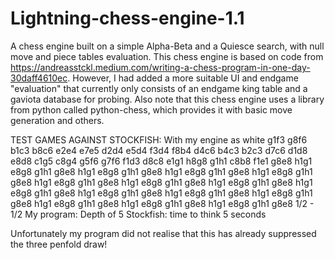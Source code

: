 # Lightning-chess-engine-1.1
A chess engine built on a simple Alpha-Beta and a Quiesce search, with null move and piece tables evaluation.  This chess engine is based on code from https://andreasstckl.medium.com/writing-a-chess-program-in-one-day-30daff4610ec. However, I had added a more suitable UI and endgame "evaluation" that currently only consists of an endgame king table and a gaviota database for probing. Also note that this chess engine uses a library from python called python-chess, which provides it with basic move generation and others.

TEST GAMES AGAINST STOCKFISH:
With my engine as white
g1f3
g8f6
b1c3
b8c6
e2e4
e7e5
d2d4
e5d4
f3d4
f8b4
d4c6
b4c3
b2c3
d7c6
d1d8
e8d8
c1g5
c8g4
g5f6
g7f6
f1d3
d8c8
e1g1
h8g8
g1h1
c8b8
f1e1
g8e8
h1g1
e8g8
g1h1
g8e8
h1g1
e8g8
g1h1
g8e8
h1g1
e8g8
g1h1
g8e8
h1g1
e8g8
g1h1
g8e8
h1g1
e8g8
g1h1
g8e8
h1g1
e8g8
g1h1
g8e8
h1g1
e8g8
g1h1
g8e8
h1g1
e8g8
g1h1
g8e8
h1g1
e8g8
g1h1
g8e8
h1g1
e8g8
g1h1
g8e8
h1g1
e8g8
g1h1
g8e8
h1g1
e8g8
g1h1
g8e8
h1g1
e8g8
g1h1
g8e8
h1g1
e8g8
g1h1
g8e8
1/2 - 1/2
My program: Depth of 5
Stockfish: time to think 5 seconds 

Unfortunately my program did not realise that this has already suppressed the three penfold draw!
